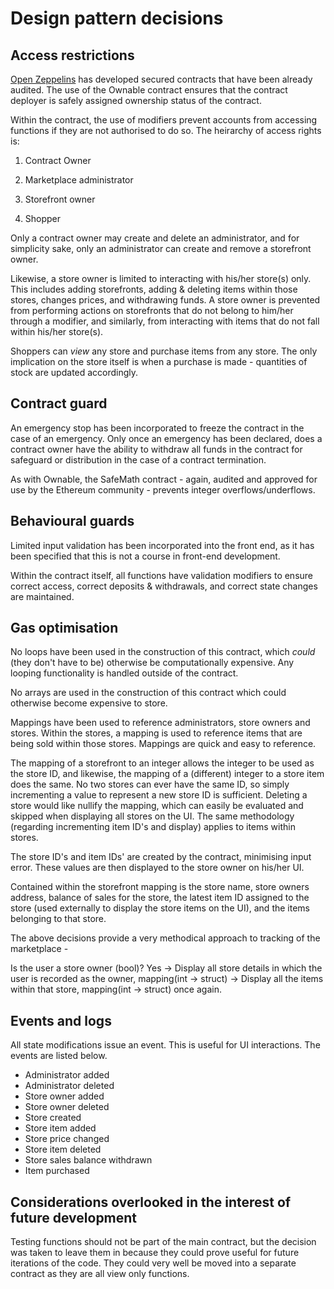 
# Design pattern decisions

## Access restrictions

[Open Zeppelins](https://openzeppelin.org/) has developed secured contracts that have been already audited. The use of the Ownable contract ensures that the contract deployer is safely assigned ownership status of the contract.

Within the contract, the use of modifiers prevent accounts from accessing functions if they are not authorised to do so. The heirarchy of access rights is:

1. Contract Owner

2. Marketplace administrator

3. Storefront owner

4. Shopper

Only a contract owner may create and delete an administrator, and for simplicity sake, only an administrator can create and remove a storefront owner.

Likewise, a store owner is limited to interacting with his/her store(s) only. This includes adding storefronts, adding & deleting items within those stores, changes prices, and withdrawing funds. A store owner is prevented from performing actions on storefronts that do not belong to him/her through a modifier, and similarly, from interacting with items that do not fall within his/her store(s).

Shoppers can *view* any store and purchase items from any store. The only implication on the store itself is when a purchase is made - quantities of stock are updated accordingly.

##  Contract guard

An emergency stop has been incorporated to freeze the contract in the case of an emergency. Only once an emergency has been declared, does a contract owner have the ability to withdraw all funds in the contract for safeguard or distribution in the case of a contract termination.

As with Ownable, the SafeMath contract - again, audited and approved for use by the Ethereum community - prevents integer overflows/underflows.


## Behavioural guards

Limited input validation has been incorporated into the front end, as it has been specified that this is not a course in front-end development.

Within the contract itself, all functions have validation modifiers to ensure correct access, correct deposits & withdrawals, and correct state changes are maintained.


## Gas optimisation

No loops have been used in the construction of this contract, which *could* (they don't have to be) otherwise be computationally expensive. Any looping functionality is handled outside of the contract.

No arrays are used in the construction of this contract which could otherwise become expensive to store.

Mappings have been used to reference administrators, store owners and stores. Within the stores, a mapping is used to reference items that are being sold within those stores. Mappings are quick and easy to reference.

The mapping of a storefront to an integer allows the integer to be used as the store ID, and likewise, the mapping of a (different) integer to a store item does the same. No two stores can ever have the same ID, so simply incrementing a value to represent a new store ID is sufficient. Deleting a store would like nullify the mapping, which can easily be evaluated and skipped when displaying all stores on the UI. The same methodology (regarding incrementing item ID's and display) applies to items within stores.

The store ID's and item IDs' are created by the contract, minimising input error. These values are then displayed to the store owner on his/her UI.

Contained within the storefront mapping is the store name, store owners address, balance of sales for the store, the latest item ID assigned to the store (used externally to display the store items on the UI), and the items belonging to that store.

The above decisions provide a very methodical approach to tracking of the marketplace - 

Is the user a store owner (bool)? Yes ->  Display all store details in which the user is recorded as the owner, mapping(int -> struct) -> Display all the items within that store, mapping(int -> struct) once again.

## Events and logs

All state modifications issue an event. This is useful for UI interactions. The events are listed below.

- Administrator added
- Administrator deleted
- Store owner added
- Store owner deleted
- Store created
- Store item added
- Store price changed
- Store item deleted
- Store sales balance withdrawn
- Item purchased

## Considerations overlooked in the interest of future development

Testing functions should not be part of the main contract, but the decision was taken to leave them in because they could prove useful  for future iterations of the code. They could very well be moved into a separate contract as they are all view only functions.

